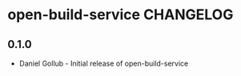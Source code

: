 open-build-service CHANGELOG
============================

0.1.0
-----
- Daniel Gollub - Initial release of open-build-service
